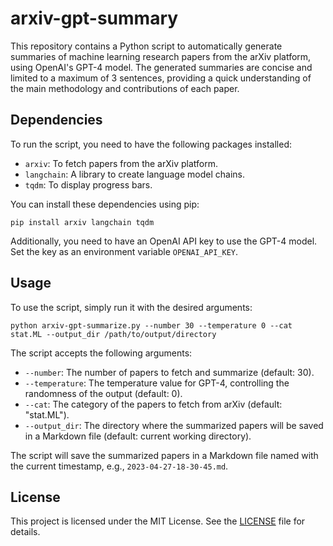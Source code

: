 # arxiv-gpt-summary

This repository contains a Python script to automatically generate summaries of machine learning research papers from the arXiv platform, using OpenAI's GPT-4 model. The generated summaries are concise and limited to a maximum of 3 sentences, providing a quick understanding of the main methodology and contributions of each paper.

## Dependencies

To run the script, you need to have the following packages installed:

- `arxiv`: To fetch papers from the arXiv platform.
- `langchain`: A library to create language model chains.
- `tqdm`: To display progress bars.

You can install these dependencies using pip:

```
pip install arxiv langchain tqdm
```

Additionally, you need to have an OpenAI API key to use the GPT-4 model. Set the key as an environment variable `OPENAI_API_KEY`.

## Usage

To use the script, simply run it with the desired arguments:

```
python arxiv-gpt-summarize.py --number 30 --temperature 0 --cat stat.ML --output_dir /path/to/output/directory
```

The script accepts the following arguments:

- `--number`: The number of papers to fetch and summarize (default: 30).
- `--temperature`: The temperature value for GPT-4, controlling the randomness of the output (default: 0).
- `--cat`: The category of the papers to fetch from arXiv (default: "stat.ML").
- `--output_dir`: The directory where the summarized papers will be saved in a Markdown file (default: current working directory).

The script will save the summarized papers in a Markdown file named with the current timestamp, e.g., `2023-04-27-18-30-45.md`.

## License

This project is licensed under the MIT License. See the [LICENSE](LICENSE) file for details.
